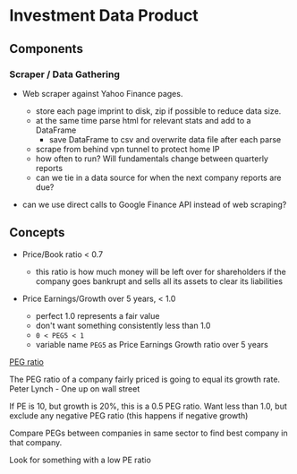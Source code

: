 # Investment Data Product

## Components

### Scraper / Data Gathering

- Web scraper against Yahoo Finance pages.
  - store each page imprint to disk, zip if possible to reduce data size.
  - at the same time parse html for relevant stats and add to a DataFrame
    - save DataFrame to csv and overwrite data file after each parse
  - scrape from behind vpn tunnel to protect home IP
  - how often to run? Will fundamentals change between quarterly reports
  - can we tie in a data source for when the next company reports are due?

- can we use direct calls to Google Finance API instead of web scraping?

## Concepts

- Price/Book ratio < 0.7
  - this ratio is how much money will be left over for shareholders if the company goes bankrupt and sells all its assets to clear its liabilities

- Price Earnings/Growth over 5 years, < 1.0
  - perfect 1.0 represents a fair value
  - don't want something consistently less than 1.0
  - `0 < PEG5 < 1`
  - variable name `PEG5` as Price Earnings Growth ratio over 5 years

[PEG ratio](https://youtu.be/wu_nUppNQhw?list=PLQVvvaa0QuDejNczz7dbpyu3JnwUBvNch)

The PEG ratio of a company fairly priced is going to equal its growth rate.
Peter Lynch - One up on wall street

If PE is 10, but growth is 20%, this is a 0.5 PEG ratio.
Want less than 1.0, but exclude any negative PEG ratio (this happens if negative growth)

Compare PEGs between companies in same sector to find best company in that company.

Look for something with a low PE ratio

